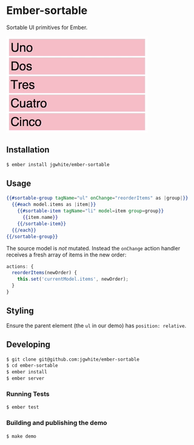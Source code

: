 # Ember-sortable

Sortable UI primitives for Ember.

![ember-sortable in action](demo.gif)

## Installation

```sh
$ ember install jgwhite/ember-sortable
```

## Usage

```hbs
{{#sortable-group tagName="ul" onChange="reorderItems" as |group|}}
  {{#each model.items as |item|}}
    {{#sortable-item tagName="li" model=item group=group}}
      {{item.name}}
    {{/sortable-item}}
  {{/each}}
{{/sortable-group}}
```

The source model is *not* mutated. Instead the `onChange` action handler
receives a fresh array of items in the new order:

```js
actions: {
  reorderItems(newOrder) {
    this.set('currentModel.items', newOrder);
  }
}
```

## Styling

Ensure the parent element (the `ul` in our demo) has `position: relative`.

## Developing

```sh
$ git clone git@github.com:jgwhite/ember-sortable
$ cd ember-sortable
$ ember install
$ ember server
```

### Running Tests

```sh
$ ember test
```

### Building and publishing the demo

```sh
$ make demo
```
